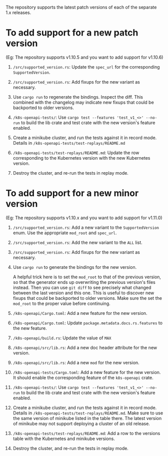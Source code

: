 The repository supports the latest patch versions of each of the separate 1.x releases.


# To add support for a new patch version

(Eg: The repository supports v1.10.5 and you want to add support for v1.10.6)

1. `/src/supported_version.rs`: Update the `spec_url` for the corresponding `SupportedVersion`.

1. `/src/supported_version.rs`: Add fixups for the new variant as necessary.

1. Use `cargo run` to regenerate the bindings. Inspect the diff. This combined with the changelog may indicate new fixups that could be backported to older versions.

1. `/k8s-openapi-tests/`: Use `cargo test --features 'test_v1_<>' --no-run` to build the lib crate and test crate with the new version's feature enabled.

1. Create a minikube cluster, and run the tests against it in record mode. Details in `/k8s-openapi-tests/test-replays/README.md`

1. `/k8s-openapi-tests/test-replays/README.md`: Update the row corresponding to the Kubernetes version with the new Kubernetes version.

1. Destroy the cluster, and re-run the tests in replay mode.


# To add support for a new minor version

(Eg: The repository supports v1.10.x and you want to add support for v1.11.0)

1. `/src/supported_version.rs`: Add a new variant to the `SupportedVersion` enum. Use the appropriate `mod_root` and `spec_url`.

1. `/src/supported_version.rs`: Add the new variant to the `ALL` list.

1. `/src/supported_version.rs`: Add fixups for the new variant as necessary.

1. Use `cargo run` to generate the bindings for the new version.

   A helpful trick here is to set the `mod_root` to that of the previous version, so that the generator ends up overwriting the previous version's files instead. Then you can use `git diff` to see precisely what changed between the last version and this one. This is useful to discover new fixups that could be backported to older versions. Make sure the set the `mod_root` to the proper value before continuing.

1. `/k8s-openapi/Cargo.toml`: Add a new feature for the new version.

1. `/k8s-openapi/Cargo.toml`: Update `package.metadata.docs.rs.features` to the new feature.

1. `/k8s-openapi/build.rs`: Update the value of `MAX`

1. `/k8s-openapi/src/lib.rs`: Add a new doc header attribute for the new version.

1. `/k8s-openapi/src/lib.rs`: Add a new `mod` for the new version.

1. `/k8s-openapi-tests/Cargo.toml`: Add a new feature for the new version. It should enable the corresponding feature of the `k8s-openapi` crate.

1. `/k8s-openapi-tests/`: Use `cargo test --features 'test_v1_<>' --no-run` to build the lib crate and test crate with the new version's feature enabled.

1. Create a minikube cluster, and run the tests against it in record mode. Details in `/k8s-openapi-tests/test-replays/README.md`. Make sure to use the same version of minikube listed in the table there. The latest version of minikube may not support deploying a cluster of an old release.

1. `/k8s-openapi-tests/test-replays/README.md`: Add a row to the versions table with the Kubernetes and minikube versions.

1. Destroy the cluster, and re-run the tests in replay mode.
